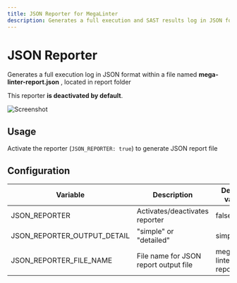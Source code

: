 ```yaml
---
title: JSON Reporter for MegaLinter
description: Generates a full execution and SAST results log in JSON format within a file named mega-linter-report.json, located in report folder
---
```

# JSON Reporter

Generates a full execution log in JSON format within a file named **mega-linter-report.json** , located in report folder

This reporter **is deactivated by default**.

![Screenshot](../assets/images/JsonReporter.jpg)

## Usage

Activate the reporter (`JSON_REPORTER: true`) to generate JSON report file

## Configuration

| Variable                    | Description                           | Default value           |
|-----------------------------|---------------------------------------|-------------------------|
| JSON_REPORTER               | Activates/deactivates reporter        | false                   |
| JSON_REPORTER_OUTPUT_DETAIL | "simple" or "detailed"                | simple                  |
| JSON_REPORTER_FILE_NAME     | File name for JSON report output file | mega-linter-report.json |
